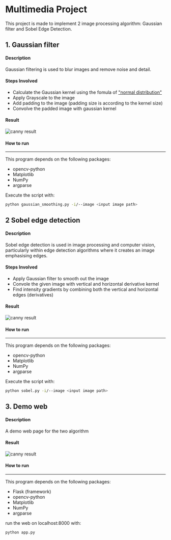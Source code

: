 Multimedia Project
===================

This project is made to implement 2 image processing algorithm: Gaussian filter and Sobel Edge Detection.

## 1. Gaussian filter

#### Description

Gaussian filtering is used to blur images and remove noise and detail.

#### Steps Involved
- Calculate the Gaussian kernel using the fomula of ["normal distribution"](https://en.wikipedia.org/wiki/Normal_distribution)
- Apply Grayscale to the image
- Add padding to the image (padding size is according to the kernel size)
- Convolve the padded image with gaussian kernel

#### Result

![canny result](https://github.com/adl1995/edge-detectors/blob/master/result-canny.png)


#### How to run
-------------

This program depends on the following packages:

 - opencv-python
 - Matplotlib
 - NumPy
 - argparse

Execute the script with:
```bash
python gaussian_smoothing.py -i/--image <input image path>
```

## 2 Sobel edge detection

#### Description

Sobel edge detection is used in image processing and computer vision, particularly within edge detection algorithms where it creates an image emphasising edges.

#### Steps Involved
- Apply Gaussian filter to smooth out the image
- Convole the given image with vertical and horizontal derivative kernel
- Find intensity gradients by combining both the vertical and horizontal edges (derivatives)

#### Result

![canny result](https://github.com/adl1995/edge-detectors/blob/master/result-canny.png)


#### How to run
-------------

This program depends on the following packages:

 - opencv-python
 - Matplotlib
 - NumPy
 - argparse

Execute the script with:
```bash
python sobel.py -i/--image <input image path>
```

## 3. Demo web

#### Description

A demo web page for the two algorithm

#### Result

![canny result](https://github.com/adl1995/edge-detectors/blob/master/result-canny.png)


#### How to run
-------------

This program depends on the following packages:

 - Flask (framework)
 - opencv-python
 - Matplotlib
 - NumPy
 - argparse

run the web on localhost:8000 with:
```bash
python app.py
```
